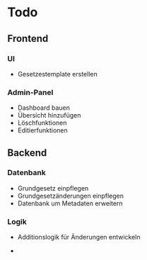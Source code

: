 # Todo

## Frontend
### UI
- Gesetzestemplate erstellen

### Admin-Panel
- Dashboard bauen
- Übersicht hinzufügen
- Löschfunktionen
- Editierfunktionen

## Backend

### Datenbank
- Grundgesetz einpflegen
- Grundgesetzänderungen einpflegen
- Datenbank um Metadaten erweitern

### Logik
- Additionslogik für Änderungen entwickeln

- 